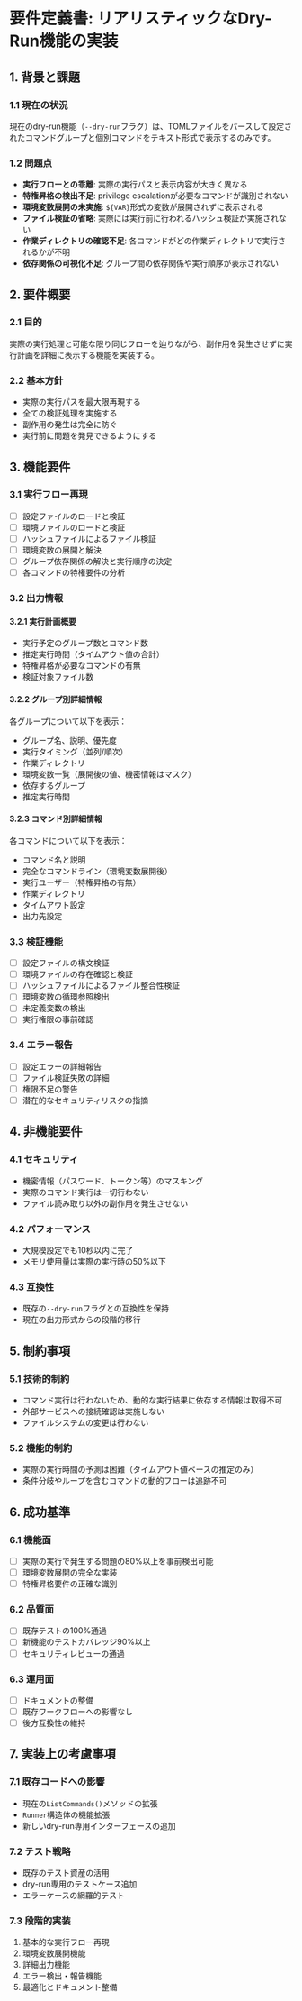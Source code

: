 # 要件定義書: リアリスティックなDry-Run機能の実装

## 1. 背景と課題

### 1.1 現在の状況
現在のdry-run機能（`--dry-run`フラグ）は、TOMLファイルをパースして設定されたコマンドグループと個別コマンドをテキスト形式で表示するのみです。

### 1.2 問題点
- **実行フローとの乖離**: 実際の実行パスと表示内容が大きく異なる
- **特権昇格の検出不足**: privilege escalationが必要なコマンドが識別されない
- **環境変数展開の未実施**: `${VAR}`形式の変数が展開されずに表示される
- **ファイル検証の省略**: 実際には実行前に行われるハッシュ検証が実施されない
- **作業ディレクトリの確認不足**: 各コマンドがどの作業ディレクトリで実行されるかが不明
- **依存関係の可視化不足**: グループ間の依存関係や実行順序が表示されない

## 2. 要件概要

### 2.1 目的
実際の実行処理と可能な限り同じフローを辿りながら、副作用を発生させずに実行計画を詳細に表示する機能を実装する。

### 2.2 基本方針
- 実際の実行パスを最大限再現する
- 全ての検証処理を実施する
- 副作用の発生は完全に防ぐ
- 実行前に問題を発見できるようにする

## 3. 機能要件

### 3.1 実行フロー再現
- [ ] 設定ファイルのロードと検証
- [ ] 環境ファイルのロードと検証
- [ ] ハッシュファイルによるファイル検証
- [ ] 環境変数の展開と解決
- [ ] グループ依存関係の解決と実行順序の決定
- [ ] 各コマンドの特権要件の分析

### 3.2 出力情報
#### 3.2.1 実行計画概要
- 実行予定のグループ数とコマンド数
- 推定実行時間（タイムアウト値の合計）
- 特権昇格が必要なコマンドの有無
- 検証対象ファイル数

#### 3.2.2 グループ別詳細情報
各グループについて以下を表示：
- グループ名、説明、優先度
- 実行タイミング（並列/順次）
- 作業ディレクトリ
- 環境変数一覧（展開後の値、機密情報はマスク）
- 依存するグループ
- 推定実行時間

#### 3.2.3 コマンド別詳細情報
各コマンドについて以下を表示：
- コマンド名と説明
- 完全なコマンドライン（環境変数展開後）
- 実行ユーザー（特権昇格の有無）
- 作業ディレクトリ
- タイムアウト設定
- 出力先設定

### 3.3 検証機能
- [ ] 設定ファイルの構文検証
- [ ] 環境ファイルの存在確認と検証
- [ ] ハッシュファイルによるファイル整合性検証
- [ ] 環境変数の循環参照検出
- [ ] 未定義変数の検出
- [ ] 実行権限の事前確認

### 3.4 エラー報告
- [ ] 設定エラーの詳細報告
- [ ] ファイル検証失敗の詳細
- [ ] 権限不足の警告
- [ ] 潜在的なセキュリティリスクの指摘

## 4. 非機能要件

### 4.1 セキュリティ
- 機密情報（パスワード、トークン等）のマスキング
- 実際のコマンド実行は一切行わない
- ファイル読み取り以外の副作用を発生させない

### 4.2 パフォーマンス
- 大規模設定でも10秒以内に完了
- メモリ使用量は実際の実行時の50%以下

### 4.3 互換性
- 既存の`--dry-run`フラグとの互換性を保持
- 現在の出力形式からの段階的移行

## 5. 制約事項

### 5.1 技術的制約
- コマンド実行は行わないため、動的な実行結果に依存する情報は取得不可
- 外部サービスへの接続確認は実施しない
- ファイルシステムの変更は行わない

### 5.2 機能的制約
- 実際の実行時間の予測は困難（タイムアウト値ベースの推定のみ）
- 条件分岐やループを含むコマンドの動的フローは追跡不可

## 6. 成功基準

### 6.1 機能面
- [ ] 実際の実行で発生する問題の80%以上を事前検出可能
- [ ] 環境変数展開の完全な実装
- [ ] 特権昇格要件の正確な識別

### 6.2 品質面
- [ ] 既存テストの100%通過
- [ ] 新機能のテストカバレッジ90%以上
- [ ] セキュリティレビューの通過

### 6.3 運用面
- [ ] ドキュメントの整備
- [ ] 既存ワークフローへの影響なし
- [ ] 後方互換性の維持

## 7. 実装上の考慮事項

### 7.1 既存コードへの影響
- 現在の`ListCommands()`メソッドの拡張
- `Runner`構造体の機能拡張
- 新しいdry-run専用インターフェースの追加

### 7.2 テスト戦略
- 既存のテスト資産の活用
- dry-run専用のテストケース追加
- エラーケースの網羅的テスト

### 7.3 段階的実装
1. 基本的な実行フロー再現
2. 環境変数展開機能
3. 詳細出力機能
4. エラー検出・報告機能
5. 最適化とドキュメント整備
